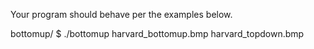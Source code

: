 Your program should behave per the examples below.

bottomup/ $ ./bottomup harvard_bottomup.bmp harvard_topdown.bmp